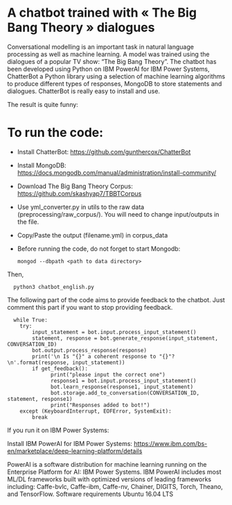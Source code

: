 # A chatbot trained with « The Big Bang Theory » dialogues

Conversational modelling is an important task in natural language processing as well as machine learning. A model was trained using the dialogues of a popular TV show: “The Big Bang Theory”. 
The chatbot has been developed using Python on IBM PowerAI for IBM Power Systems, ChatterBot a Python library using a selection of machine learning algorithms to produce different types of responses, MongoDB to store statements and dialogues. ChatterBot is really easy to install and use. 

The result is quite funny: 

# To run the code:

* Install ChatterBot: https://github.com/gunthercox/ChatterBot
* Install MongoDB: https://docs.mongodb.com/manual/administration/install-community/
* Download The Big Bang Theory Corpus: https://github.com/skashyap7/TBBTCorpus
* Use yml_converter.py in utils to the raw data (preprocessing/raw_corpus/). You will need to change input/outputs in the file. 
* Copy/Paste the output (filename.yml) in corpus_data
* Before running the code, do not forget to start Mongodb:

      mongod --dbpath <path to data directory>

Then,

      python3 chatbot_english.py

The following part of the code aims to provide feedback to the chatbot. Just comment this part if you want to stop providing feedback. 

      while True:
        try:
            input_statement = bot.input.process_input_statement()
            statement, response = bot.generate_response(input_statement, CONVERSATION_ID)
            bot.output.process_response(response)
            print('\n Is "{}" a coherent response to "{}"? \n'.format(response, input_statement))
            if get_feedback():
                  print("please input the correct one")
                  response1 = bot.input.process_input_statement()
                  bot.learn_response(response1, input_statement)
                  bot.storage.add_to_conversation(CONVERSATION_ID, statement, response1)
                  print("Responses added to bot!")
        except (KeyboardInterrupt, EOFError, SystemExit):
            break


If you run it on IBM Power Systems:

Install IBM PowerAI for IBM Power Systems: https://www.ibm.com/bs-en/marketplace/deep-learning-platform/details

PowerAI is a software distribution for machine learning running on the Enterprise Platform for AI: IBM Power Systems. IBM PowerAI includes most ML/DL frameworks built with optimized versions of leading frameworks including: Caffe-bvlc, Caffe-ibm, Caffe-nv, Chainer, DIGITS, Torch, Theano, and TensorFlow.
Software requirements Ubuntu 16.04 LTS

